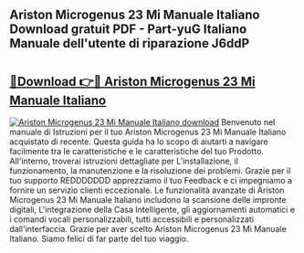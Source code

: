 ## Ariston Microgenus 23 Mi Manuale Italiano Download gratuit PDF - Part-yuG Italiano Manuale dell'utente di riparazione J6ddP

# <h2><a href="http://dfgwqm7.blite.top/?on=Ariston+Microgenus+23+Mi+Manuale+Italiano">🔗Download 👉🔴 Ariston Microgenus 23 Mi Manuale Italiano</a></h2>

[![Ariston Microgenus 23 Mi Manuale Italiano download](https://i.imgur.com/lujVjoI.png)](http://dfgwqm7.blite.top/?on=Ariston+Microgenus+23+Mi+Manuale+Italiano)
Benvenuto nel manuale di Istruzioni per il tuo Ariston Microgenus 23 Mi Manuale Italiano acquistato di recente. Questa guida ha lo scopo di aiutarti a navigare facilmente tra le caratteristiche e le caratteristiche del tuo Prodotto. All'interno, troverai istruzioni dettagliate per L'installazione, il funzionamento, la manutenzione e la risoluzione dei problemi. Grazie per il tuo supporto REDDDDDDD apprezziamo il tuo Feedback e ci impegniamo a fornire un servizio clienti eccezionale. Le funzionalità avanzate di Ariston Microgenus 23 Mi Manuale Italiano includono la scansione delle impronte digitali, L'integrazione della Casa Intelligente, gli aggiornamenti automatici e i comandi vocali personalizzabili, tutti accessibili e personalizzati dall'interfaccia. Grazie per aver scelto Ariston Microgenus 23 Mi Manuale Italiano. Siamo felici di far parte del tuo viaggio.
